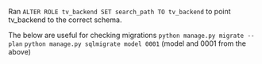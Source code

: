 Ran `ALTER ROLE tv_backend SET search_path TO tv_backend` to point tv_backend to the correct schema.

The below are useful for checking migrations
`python manage.py migrate --plan`
`python manage.py sqlmigrate model 0001` (model and 0001 from the above)